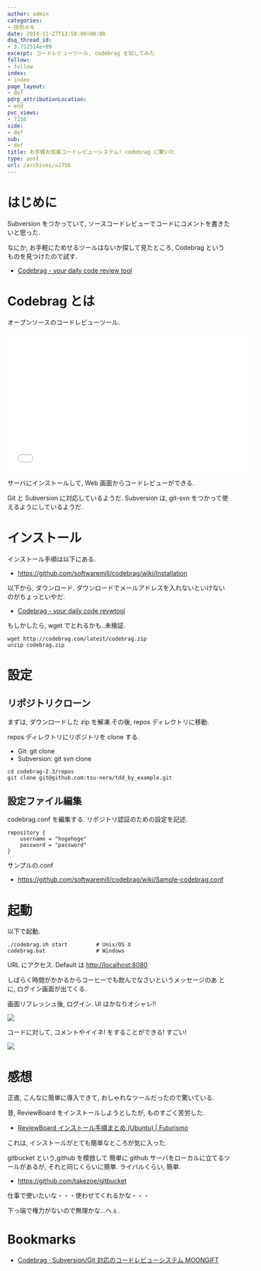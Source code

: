 ```yaml
---
author: admin
categories:
- 技術メモ
date: 2014-11-27T13:58:00+00:00
dsq_thread_id:
- 3.712514e+09
excerpt: コードレビューツール, codebrag を試してみた
follow:
- follow
index:
- index
page_layout:
- def
pdrp_attributionLocation:
- end
pvc_views:
- 7216
side:
- def
sub:
- def
title: お手軽お気楽コードレビューシステム! codebrag に驚いた
type: post
url: /archives/=2756
---
```


はじめに
========

Subversion をつかっていて,
ソースコードレビューでコードにコメントを書きたいと思った.

なにか, お手軽にためせるツールはないか探して見たところ, Codebrag
というものを見つけたので試す.

-   [Codebrag - your daily code review tool](http://codebrag.com/)

Codebrag とは
=============

オープンソースのコードレビューツール.

<iframe width="560" height="315" src="//www.youtube.com/embed/PxQflI7Bgxc?rel=0" frameborder="0" allowfullscreen></iframe>  

サーバにインストールして, Web 画面からコードレビューができる.

Git と Subversion に対応しているようだ. Subversion は, git-svn
をつかって使えるようにしているようだ.

インストール
============

インストール手順は以下にある.

-   <https://github.com/softwaremill/codebrag/wiki/Installation>

以下から, ダウンロード.
ダウンロードでメールアドレスを入れないといけないのがちょっといやだ.

-   [Codebrag - your daily code revwtool](http://codebrag.com/)

もしかしたら, wget でとれるかも..未検証.

``` {.language}
wget http://codebrag.com/latest/codebrag.zip
unzip codebrag.zip
```

設定
====

リポジトリクローン
------------------

まずは, ダウンロードした zip を解凍.その後, repos ディレクトリに移動.

repos ディレクトリにリポジトリを clone する.

-   Git: git clone
-   Subversion: git svn clone

``` {.language}
cd codebrag-2.3/repos
git clone git@github.com:tsu-nera/tdd_by_example.git
```

設定ファイル編集
----------------

codebrag.conf を編集する. リポジトリ認証のための設定を記述.

``` {.language}
repository {
    username = "hogehoge"
    password = "password"
}

```

サンプルの.conf

-   <https://github.com/softwaremill/codebrag/wiki/Sample-codebrag.conf>

起動
====

以下で起動.

``` {.bash}
./codebrag.sh start         # Unix/OS X
codebrag.bat                # Windows
```

URL にアクセス. Default は <http://localhost:8080>

しばらく時間がかかるからコーヒーでも飲んでなさいというメッセージのあ
とに, ログイン画面が出てくる.

画面リフレッシュ後, ログイン. UI はかなりオシャレ!!

![](./../img/2014-11-27-224643_746x419_scrot.png)

コードに対して, コメントやイイネ! をすることができる! すごい!

![](./../img/2014-11-27-224801_527x463_scrot.png)

感想
====

正直, こんなに簡単に導入できて, おしゃれなツールだったので驚いている.

昔, ReviewBoard をインストールしようとしたが, ものすごく苦労した.

-   [ReviewBoard インストール手順まとめ (Ubuntu) |
    Futurismo](https://futurismo.biz/archives/798)

これは, インストールがとても簡単なところが気に入った.

gitbucket という,github を模倣して 簡単に github
サーバをローカルに立てるツールがあるが, それと同じくらいに簡単.
ライバルくらい, 簡単.

-   <https://github.com/takezoe/gitbucket>

仕事で使いたいな・・・使わせてくれるかな・・・

下っ端で権力がないので無理かな...へぇ.

Bookmarks
=========

-   [Codebrag · Subversion/Git 対応のコードレビューシステム
    MOONGIFT](http://www.moongift.jp/2013/12/codebrag-subversiongit%E5%AF%BE%E5%BF%9C%E3%81%AE%E3%82%B3%E3%83%BC%E3%83%89%E3%83%AC%E3%83%93%E3%83%A5%E3%83%BC%E3%82%B7%E3%82%B9%E3%83%86%E3%83%A0/)

